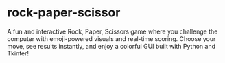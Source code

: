 # rock-paper-scissor
A fun and interactive Rock, Paper, Scissors game where you challenge the computer with emoji-powered visuals and real-time scoring. Choose your move, see results instantly, and enjoy a colorful GUI built with Python and Tkinter!
